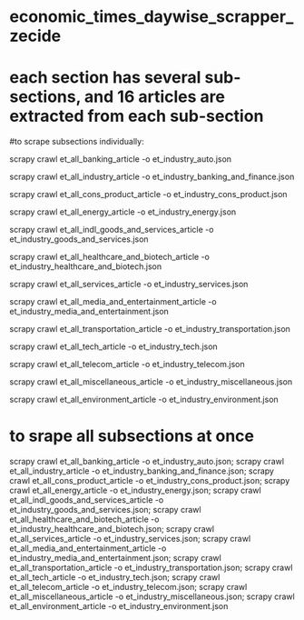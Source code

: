 # economic_times_daywise_scrapper_zecide
# each section has several sub-sections, and 16 articles are extracted from each sub-section


#to scrape subsections individually:

scrapy crawl et_all_banking_article -o et_industry_auto.json

scrapy crawl et_all_industry_article -o et_industry_banking_and_finance.json

scrapy crawl et_all_cons_product_article -o et_industry_cons_product.json

scrapy crawl et_all_energy_article -o et_industry_energy.json

scrapy crawl et_all_indl_goods_and_services_article -o et_industry_goods_and_services.json

scrapy crawl et_all_healthcare_and_biotech_article -o et_industry_healthcare_and_biotech.json

scrapy crawl et_all_services_article -o et_industry_services.json

scrapy crawl et_all_media_and_entertainment_article -o et_industry_media_and_entertainment.json

scrapy crawl et_all_transportation_article -o et_industry_transportation.json

scrapy crawl et_all_tech_article -o et_industry_tech.json

scrapy crawl et_all_telecom_article -o et_industry_telecom.json

scrapy crawl et_all_miscellaneous_article -o et_industry_miscellaneous.json

scrapy crawl et_all_environment_article -o et_industry_environment.json



# to srape all subsections at once

scrapy crawl et_all_banking_article -o et_industry_auto.json; scrapy crawl et_all_industry_article -o et_industry_banking_and_finance.json; scrapy crawl et_all_cons_product_article -o et_industry_cons_product.json; scrapy crawl et_all_energy_article -o et_industry_energy.json; scrapy crawl et_all_indl_goods_and_services_article -o et_industry_goods_and_services.json; scrapy crawl et_all_healthcare_and_biotech_article -o et_industry_healthcare_and_biotech.json; scrapy crawl et_all_services_article -o et_industry_services.json; scrapy crawl et_all_media_and_entertainment_article -o et_industry_media_and_entertainment.json; scrapy crawl et_all_transportation_article -o et_industry_transportation.json; scrapy crawl et_all_tech_article -o et_industry_tech.json; scrapy crawl et_all_telecom_article -o et_industry_telecom.json; scrapy crawl et_all_miscellaneous_article -o et_industry_miscellaneous.json; scrapy crawl et_all_environment_article -o et_industry_environment.json
